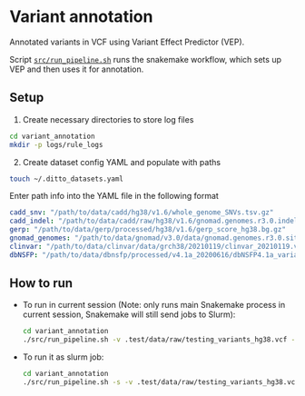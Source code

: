 # Variant annotation

Annotated variants in VCF using Variant Effect Predictor (VEP).

Script [`src/run_pipeline.sh`](src/run_pipeline.sh) runs the snakemake workflow, which sets up VEP and then uses it for annotation.

## Setup

1. Create necessary directories to store log files

```sh
cd variant_annotation
mkdir -p logs/rule_logs
```

2. Create dataset config YAML and populate with paths

```sh
touch ~/.ditto_datasets.yaml
```

Enter path info into the YAML file in the following format

```yml
cadd_snv: "/path/to/data/cadd/hg38/v1.6/whole_genome_SNVs.tsv.gz"
cadd_indel: "/path/to/data/cadd/raw/hg38/v1.6/gnomad.genomes.r3.0.indel.tsv.gz"
gerp: "/path/to/data/gerp/processed/hg38/v1.6/gerp_score_hg38.bg.gz"
gnomad_genomes: "/path/to/data/gnomad/v3.0/data/gnomad.genomes.r3.0.sites.vcf.bgz"
clinvar: "/path/to/data/clinvar/data/grch38/20210119/clinvar_20210119.vcf.gz"
dbNSFP: "/path/to/data/dbnsfp/processed/v4.1a_20200616/dbNSFP4.1a_variant.complete.bgz"
```

## How to run

- To run in current session (Note: only runs main Snakemake process in current session, Snakemake will still send jobs
 to Slurm):

    ```sh
    cd variant_annotation
    ./src/run_pipeline.sh -v .test/data/raw/testing_variants_hg38.vcf -o .test/data/processed/vep -d ~/.ditto_datasets.yaml
    ```

- To run it as slurm job:

    ```sh
    cd variant_annotation
    ./src/run_pipeline.sh -s -v .test/data/raw/testing_variants_hg38.vcf -o .test/data/processed/vep -d ~/.ditto_datasets.yaml
    ```
